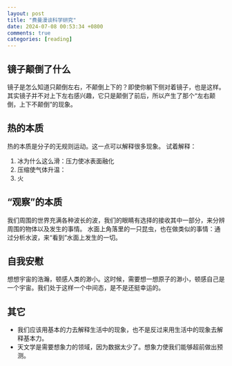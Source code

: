 ```yaml
---
layout: post
title: "费曼漫谈科学研究"
date: 2024-07-08 00:53:34 +0800
comments: true
categories: [reading]
---
```


<!-- more -->

## 镜子颠倒了什么
镜子是怎么知道只颠倒左右，不颠倒上下的？即使你躺下侧对着镜子，也是这样。
其实镜子并不对上下左右感兴趣，它只是颠倒了前后，所以产生了那个“左右颠倒，上下不颠倒”的现象。

## 热的本质
热的本质是分子的无规则运动。这一点可以解释很多现象。
试着解释：

1. 冰为什么这么滑：压力使冰表面融化
2. 压缩使气体升温：
3. 火

## “观察”的本质
我们周围的世界充满各种波长的波，我们的眼睛有选择的接收其中一部分，来分辨周围的物体以及发生的事情。
水面上角落里的一只昆虫，也在做类似的事情：通过分析水波，来“看到”水面上发生的一切。

## 自我安慰
想想宇宙的浩瀚，顿感人类的渺小。这时候，需要想一想原子的渺小，顿感自己是一个宇宙。我们处于这样一个中间态，是不是还挺幸运的。


## 其它

* 我们应该用基本的力去解释生活中的现象，也不是反过来用生活中的现象去解释基本力。
* 天文学是需要想象力的领域，因为数据太少了。想象力使我们能够超前做出预测。